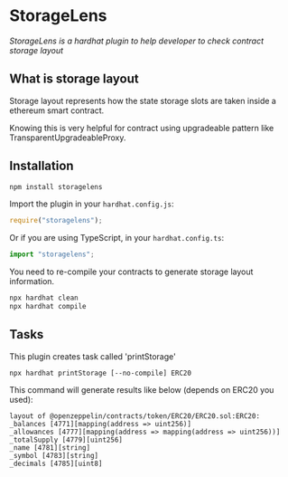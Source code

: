 # StorageLens

_StorageLens is a hardhat plugin to help developer to check contract storage layout_

## What is storage layout

Storage layout represents how the state storage slots are taken inside a ethereum smart contract.

Knowing this is very helpful for contract using upgradeable pattern like TransparentUpgradeableProxy.

## Installation

```bash
npm install storagelens
```

Import the plugin in your `hardhat.config.js`:

```js
require("storagelens");
```

Or if you are using TypeScript, in your `hardhat.config.ts`:

```ts
import "storagelens";
```

You need to re-compile your contracts to generate storage layout information.

```bash
npx hardhat clean
npx hardhat compile
```

## Tasks

This plugin creates task called 'printStorage'

```
npx hardhat printStorage [--no-compile] ERC20
```

This command will generate results like below (depends on ERC20 you used):

```
layout of @openzeppelin/contracts/token/ERC20/ERC20.sol:ERC20:
_balances [4771][mapping(address => uint256)]
_allowances [4777][mapping(address => mapping(address => uint256))]
_totalSupply [4779][uint256]
_name [4781][string]
_symbol [4783][string]
_decimals [4785][uint8]
```
